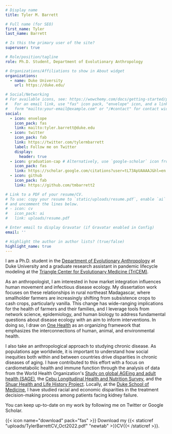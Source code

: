 ```yaml
---
# Display name
title: Tyler M. Barrett

# Full name (for SEO)
first_name: Tyler
last_name: Barrett

# Is this the primary user of the site?
superuser: true

# Role/position/tagline
role: Ph.D. Student, Department of Evolutionary Anthropology

# Organizations/Affiliations to show in About widget
organizations:
  - name: Duke University
    url: https://duke.edu/

# Social/Networking
# For available icons, see: https://wowchemy.com/docs/getting-started/page-builder/#icons
#   For an email link, use "fas" icon pack, "envelope" icon, and a link in the
#   form "mailto:your-email@example.com" or "/#contact" for contact widget.
social:
  - icon: envelope
    icon_pack: fas
    link: mailto:tyler.barrett@duke.edu
  - icon: twitter
    icon_pack: fab
    link: https://twitter.com/tylermbarrett
    label: Follow me on Twitter
    display:
      header: true
  - icon: graduation-cap # Alternatively, use `google-scholar` icon from `ai` icon pack
    icon_pack: fas
    link: https://scholar.google.com/citations?user=tL73ApUAAAAJ&hl=en
  - icon: github
    icon_pack: fab
    link: https://github.com/tmbarrett2

# Link to a PDF of your resume/CV.
# To use: copy your resume to `static/uploads/resume.pdf`, enable `ai` icons in `params.yaml`,
# and uncomment the lines below.
# - icon: cv
#   icon_pack: ai
#   link: uploads/resume.pdf

# Enter email to display Gravatar (if Gravatar enabled in Config)
email: ''

# Highlight the author in author lists? (true/false)
highlight_name: true
---
```


I am a Ph.D. student in the [Department of Evolutionary Anthropology](https://evolutionaryanthropology.duke.edu/) at Duke University and a graduate research assistant in pandemic lifecycle modeling at the [Triangle Center for Evolutionary Medicine (TriCEM)](https://tricem.org/).

As an anthropologist, I am interested in how market integration influences human movement and infectious disease ecology. My dissertation work focuses on these relationships in rural northeast Madagascar, where smallholder farmers are increasingly shifting from subsistence crops to cash crops, particularly vanilla. This change has wide-ranging implications for the health of farmers and their families, and I leverage tools from network science, epidemiology, and human biology to address fundamental questions about disease ecology with an aim to inform interventions. In doing so, I draw on [One Health](https://www.cdc.gov/onehealth/index.html) as an organizing framework that emphasizes the interconnections of human, animal, and environmental health.

I also take an anthropological approach to studying chronic disease. As populations age worldwide, it is important to understand how social inequities both within and between countries drive disparities in chronic diseases of aging. I have contributed to this effort with a focus on cardiometabolic health and immune function through the analysis of data from the World Health Organization's [Study on global AGEing and adult health (SAGE)](https://www.who.int/data/data-collection-tools/study-on-global-ageing-and-adult-health), the [Cebu Longitudinal Health and Nutrition Survey](https://cebu.cpc.unc.edu/), and the [Shuar Health and Life History Project](https://www.shuarproject.org/). Locally, at the [Duke School of Medicine](https://medschool.duke.edu/), I have studied racial and economic disparities in the treatment decision-making process among patients facing kidney failure.

You can keep up-to-date on my work by following me on Twitter or Google Scholar.

{{< icon name="download" pack="fas" >}} Download my {{< staticref "uploads/TylerBarrettCV_Oct2022.pdf" "newtab" >}}CV{{< /staticref >}}.

